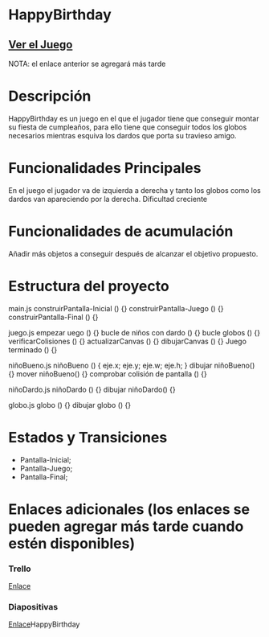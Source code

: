 # HappyBirthday


## [Ver el Juego](www.your-url-here.com)
NOTA: el enlace anterior se agregará más tarde

# Descripción

HappyBirthday es un juego en el que el jugador tiene que conseguir montar su fiesta de cumpleaños, para ello tiene que conseguir todos los globos necesarios mientras esquiva los dardos que porta su travieso amigo.


# Funcionalidades Principales

En el juego el jugador va de izquierda a derecha y tanto los globos como los dardos van apareciendo por la derecha.
Dificultad creciente

# Funcionalidades de acumulación

Añadir más objetos a conseguir después de alcanzar el objetivo propuesto.

# Estructura del proyecto

main.js
construirPantalla-Inicial () {}
construirPantalla-Juego () {}
construirPantalla-Final () {}

juego.js
empezar uego () {}
bucle de niños con dardo () {}
bucle globos () {}
verificarColisiones () {}
actualizarCanvas () {}
dibujarCanvas () {}
Juego terminado () {}

niñoBueno.js
niñoBueno () {
     eje.x;
    eje.y;
    eje.w;
    eje.h;
}
dibujar niñoBueno() {}
mover niñoBueno() {}
comprobar colisión de pantalla () {}

niñoDardo.js
niñoDardo () {}
dibujar niñoDardo() {}


globo.js
globo () {}
dibujar globo () {}


# Estados y Transiciones

- Pantalla-Inicial;
- Pantalla-Juego;
- Pantalla-Final;


# Enlaces adicionales (los enlaces se pueden agregar más tarde cuando estén disponibles)

### Trello
[Enlace](www.su-url-aquí.com)

### Diapositivas
[Enlace](www.su-url-aquí.com)HappyBirthday